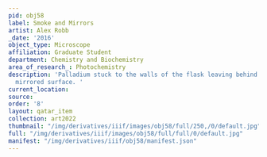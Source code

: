```yaml
---
pid: obj58
label: Smoke and Mirrors
artist: Alex Robb
_date: '2016'
object_type: Microscope
affiliation: Graduate Student
department: Chemistry and Biochemistry
area_of_research_: Photochemistry
description: 'Palladium stuck to the walls of the flask leaving behind a metallic
  mirrored surface. '
current_location: 
source: 
order: '8'
layout: qatar_item
collection: art2022
thumbnail: "/img/derivatives/iiif/images/obj58/full/250,/0/default.jpg"
full: "/img/derivatives/iiif/images/obj58/full/full/0/default.jpg"
manifest: "/img/derivatives/iiif/obj58/manifest.json"
---
```

